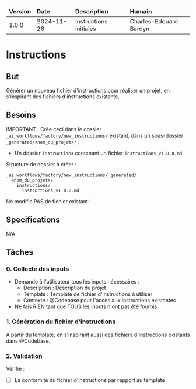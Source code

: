 | Version | Date | Description | Humain |
| :- | :- | :- | :- |
| 1.0.0 | 2024-11-26 | Instructions initiales | Charles-Edouard Bardyn |

# Instructions

## But

Générer un nouveau fichier d'instructions pour réaliser un projet, en s'inspirant des fichiers d'instructions existants.

## Besoins

IMPORTANT : Crée ceci dans le dossier `_ai_workflows/factory/new_instructions/` existant, dans un sous-dossier `_generated/<nom_du_projet>/` :
- Un dossier `instructions` contenant un fichier `instructions_v1.0.0.md`

Structure de dossier à créer :
  ```
  _ai_workflows/factory/new_instructions/_generated/
    <nom_du_projet>/
      instructions/
        instructions_v1.0.0.md
  ```
Ne modifie PAS de fichier existant !

## Specifications

N/A

## Tâches

### 0. Collecte des inputs
- Demande à l'utilisateur tous les inputs nécessaires :
  * Description : Description du projet
  * Template : Template de fichier d'instructions à utiliser
  * Contexte : @Codebase pour l'accès aux instructions existantes
- Ne fais RIEN tant que TOUS les inputs n'ont pas été fournis.

### 1. Génération du fichier d'instructions
A partir du template, en s'inspirant aussi des fichiers d'instructions existants dans @Codebase.

### 2. Validation
Vérifie :
- [ ] La conformité du fichier d'instructions par rapport au template